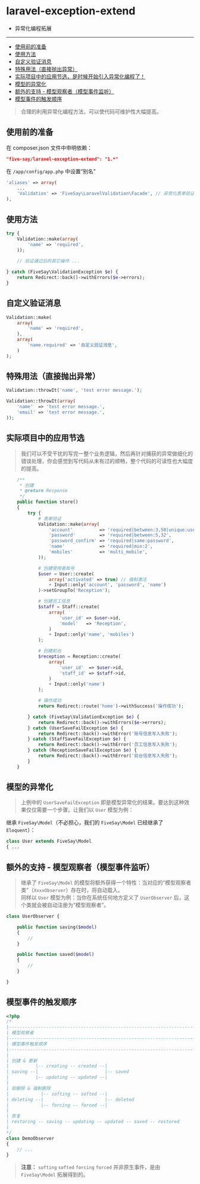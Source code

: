 laravel-exception-extend
==================

- 异常化编程拓展

---

- [使用前的准备](#1)
- [使用方法](#2)
- [自定义验证消息](#3)
- [特殊用法（直接抛出异常）](#4)
- [实际项目中的应用节选，是时候开始引入异常化编程了！](#5)
- [模型的异常化](#6)
- [额外的支持 - 模型观察者（模型事件监听）](#7)
- [模型事件的触发顺序](#8)

> 合理的利用异常化编程方法，可以使代码可维护性大幅提高。

<a name="1"></a>
## 使用前的准备

在 composer.json 文件中申明依赖：

```json
"five-say/laravel-exception-extend": "1.*"
```

在 `/app/config/app.php` 中设置“别名”

```php
'aliases' => array(
    ...
    'Validation' => 'FiveSay\LaravelValidation\Facade', // 异常化表单验证
),
```

<a name="2"></a>
## 使用方法

```php
try {
    Validation::make(array(
        'name' => 'required',
    ));
    
    // 验证通过后的其它操作 ...

} catch (FiveSay\ValidationException $e) {
    return Redirect::back()->withErrors($e->errors);
}
```

<a name="3"></a>
## 自定义验证消息

```php
Validation::make(
    array(
        'name' => 'required',
    ),
    array(
        'name.required' => '自定义验证消息',
    )
);
```

<a name="4"></a>
## 特殊用法（直接抛出异常）

```php
Validation::throwIt('name', 'test error message.');
```

```php
Validation::throwIt(array(
    'name'  => 'test error message.',
    'email' => 'test error message.',
));
```

<a name="5"></a>
## 实际项目中的应用节选

> 我们可以不受干扰的写完一整个业务逻辑，然后再针对捕获的异常做细化的错误处理，你会感觉到写代码从未有过的顺畅，整个代码的可读性也大幅度的提高。

```php
    /**
     * 创建
     * @return Response
     */
    public function store()
    {
        try {
            # 表单验证
            Validation::make(array(
                'account'          => 'required|between:3,50|unique:users',
                'password'         => 'required|between:5,32',
                'password_confirm' => 'required|same:password',
                'name'             => 'required|min:2',
                'mobiles'          => 'multi_mobile',
            ));

            # 创建使用者账号
            $user = User::create(
                array('activated' => true) // 强制激活
                + Input::only('account', 'password', 'name')
            )->setGroupTo('Reception');

            # 创建员工信息
            $staff = Staff::create(
                array(
                    'user_id' => $user->id,
                    'model'   => 'Reception',
                )
                + Input::only('name', 'mobiles')
            );

            # 创建前台
            $reception = Reception::create(
                array(
                    'user_id'  => $user->id,
                    'staff_id' => $staff->id,
                )
                + Input::only('name')
            );

            # 操作成功
            return Redirect::route('home')->withSuccess('操作成功');

        } catch (FiveSay\ValidationException $e) {
            return Redirect::back()->withErrors($e->errors);
        } catch (UserSaveFailException $e) {
            return Redirect::back()->withError('账号信息写入失败');
        } catch (StaffSaveFailException $e) {
            return Redirect::back()->withError('员工信息写入失败');
        } catch (ReceptionSaveFailException $e) {
            return Redirect::back()->withError('前台信息写入失败');
        }
    }
```

<a name="6"></a>
## 模型的异常化

> 上例中的 `UserSaveFailException` 即是模型异常化的结果。要达到这种效果仅仅需要一个步骤。让我们以 `User` 模型为例：

继承 `FiveSay\Model`（不必担心，我们的 `FiveSay\Model` 已经继承了 `Eloquent`）：

```php
class User extends FiveSay\Model
{ ...
```

<a name="7"></a>
## 额外的支持 - 模型观察者（模型事件监听）

> 继承了 `FiveSay\Model` 的模型将额外获得一个特性：当对应的“模型观察者类”（`XxxxObserver`）存在时，将自动载入。  
> 同样以 `User` 模型为例：当你在系统任何地方定义了 `UserObserver` 后，这个类就会被自动注册为“模型观察者”。

```php
class UserObserver {

    public function saving($model)
    {
        //
    }

    public function saved($model)
    {
        //
    }

}
```

<a name="8"></a>
## 模型事件的触发顺序

```php
<?php
/*
|--------------------------------------------------------------------------
| 模型观察者
|--------------------------------------------------------------------------
| 模型事件触发顺序
|--------------------------------------------------------------------------
|
| 创建 & 更新
|          |-- creating -- created --|
| saving --|                         |-- saved
|          |-- updating -- updated --|
| 
| 软删除 & 强制删除
|            |-- softing -- softed --|
| deleting --|                       |-- deleted
|            |-- forcing -- forced --|
| 
| 恢复
| restoring -- saving -- updating -- updated -- saved -- restored
| 
*/
class DemoObserver
{
    // ...
}
```

> **注意：** `softing` `softed` `forcing` `forced` 并非原生事件，是由 `FiveSay\Model` 拓展得到的。
